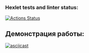 ### Hexlet tests and linter status:

[![Actions Status](https://github.com/v-semyashkina/frontend-project-46/actions/workflows/hexlet-check.yml/badge.svg)](https://github.com/v-semyashkina/frontend-project-46/actions)

## Демонстрация работы:

[![asciicast](https://asciinema.org/a/WZVCCZJHRmH41xLWIhpy4dPzK.svg)](https://asciinema.org/a/WZVCCZJHRmH41xLWIhpy4dPzK)
